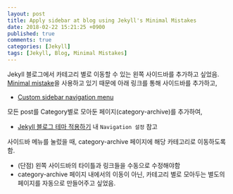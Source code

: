 ```yaml
---
layout: post
title: Apply sidebar at blog using Jekyll's Minimal Mistakes 
date: 2018-02-22 15:21:25 +0900
published: true
comments: true
categories: [Jekyll]
tags: [Jekyll, Blog, Minimal Mistakes]
---
```


Jekyll 블로그에서 카테고리 별로 이동할 수 있는 왼쪽 사이드바를 추가하고 싶었음. 
[Minimal mistake](https://mmistakes.github.io/minimal-mistakes/docs/quick-start-guide/)을 사용하고 있기 때문에
아래 링크를 통해 사이드바를 추가하고,  
- [Custom sidebar navigation menu](https://mmistakes.github.io/minimal-mistakes/docs/layouts/#custom-sidebar-navigation-menu)

모든 post를 Category별로 모아둔 페이지(category-archive)를 추가하여,
- [Jekyll 블로그 테마 적용하기](https://junhobaik.github.io/jekyll-apply-theme/) 내 `Navigation 설정` 참고

사이드바 메뉴를 눌렀을 때, category-archive 페이지에 해당 카테고리로 이동하도록 함.

- (단점) 왼쪽 사이드바의 타이틀과 링크들을 수동으로 수정해야함
- category-archive 페이지 내에서의 이동이 아닌, 카테고리 별로 모아두는 별도의 페이지를 자동으로 만들어주고 싶었음.
